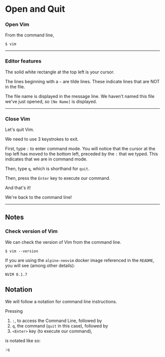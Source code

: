 # Open and Quit


### Open Vim
From the command line,
```
$ vim
```

---
### Editor features
The solid white rectangle at the top left is your cursor.

The lines beginning with a `~` are tilde lines. These indicate lines that are
NOT in the file.

The file name is displayed in the message line. We haven't named this file we've
just opened, so `[No Name]` is displayed.


---
### Close Vim
Let's quit Vim.

We need to use 3 keystrokes to exit.

First, type `:` to enter command mode.
You will notice that the cursor at the top left has moved to the bottom left,
preceded by the `:` that we typed. This indicates that we are in command
mode.

Then, type `q`, which is shorthand for `quit`.

Then, press the `Enter` key to execute our command.


And that's it!

We're back to the command line!


----
## Notes

### Check version of Vim
We can check the version of Vim from the command line.
```
$ vim --version
```

If you are using the `alpine-neovim` docker image referenced in the `README`, you will see (among other details):
```
NVIM 0.1.7
```

## Notation

We will follow a notation for command line instructions.

Pressing
1. `:`, to access the Command Line, followed by
2. `q`, the command (`quit` in this case), followed by
3. `<Enter>` key (to execute our command),

is notated like so:
```
:q
```
